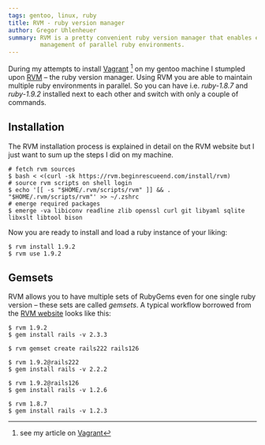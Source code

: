 ```yaml
---
tags: gentoo, linux, ruby
title: RVM - ruby version manager
author: Gregor Uhlenheuer
summary: RVM is a pretty convenient ruby version manager that enables easy
         management of parallel ruby environments.
---
```

During my attempts to install [Vagrant][1] [^1] on my gentoo machine I stumpled
upon [RVM][2] – the ruby version manager. Using RVM you are able to maintain
multiple ruby environments in parallel. So you can have i.e. *ruby-1.8.7* and
*ruby-1.9.2* installed next to each other and switch with only a couple of
commands.

Installation
------------

The RVM installation process is explained in detail on the RVM website but I
just want to sum up the steps I did on my machine.

~~~ {.bash}
# fetch rvm sources
$ bash < <(curl -sk https://rvm.beginrescueend.com/install/rvm)
# source rvm scripts on shell login
$ echo '[[ -s "$HOME/.rvm/scripts/rvm" ]] && . "$HOME/.rvm/scripts/rvm"' >> ~/.zshrc
# emerge required packages
$ emerge -va libiconv readline zlib openssl curl git libyaml sqlite libxslt libtool bison
~~~

Now you are ready to install and load a ruby instance of your liking:

~~~ {.bash}
$ rvm install 1.9.2
$ rvm use 1.9.2
~~~

Gemsets
-------

RVM allows you to have multiple sets of RubyGems even for one single ruby
version – these sets are called *gemsets*. A typical workflow borrowed from the
[RVM website][3] looks like this:

~~~ {.bash}
$ rvm 1.9.2
$ gem install rails -v 2.3.3

$ rvm gemset create rails222 rails126

$ rvm 1.9.2@rails222
$ gem install rails -v 2.2.2

$ rvm 1.9.2@rails126
$ gem install rails -v 1.2.6

$ rvm 1.8.7
$ gem install rails -v 1.2.3
~~~


[^1]: see my article on [Vagrant][4]

[1]: http://vagrantup.com
[2]: http://beginrescueend.com
[3]: http://beginrescueend.com/gemsets/basics/
[4]: /2011-10-03-vagrant_virtualbox_console_wrapper/
